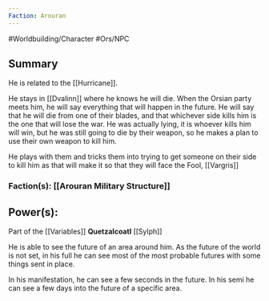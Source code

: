 ```yaml
---
Faction: Arouran
---
```

#Worldbuilding/Character #Ors/NPC 

## Summary

He is related to the [[Hurricane]].

He stays in [[Dvalinn]] where he knows he will die. When the Orsian party meets him, he will say everything that will happen in the future. He will say that he will die from one of their blades, and that whichever side kills him is the one that will lose the war. He was actually lying, it is whoever kills him will win, but he was still going to die by their weapon, so he makes a plan to use their own weapon to kill him.

He plays with them and tricks them into trying to get someone on their side to kill him as that will make it so that they will face the Fool, [[Vargris]]

### Faction(s): [[Arouran Military Structure]]





## Power(s):

Part of the [[Variables]]
**Quetzalcoatl** 
[[Sylph]]

He is able to see the future of an area around him. As the future of the world is not set, in his full he can see most of the most probable futures with some things sent in place.

In his manifestation, he can see a few seconds in the future. In his semi he can see a few days into the future of a specific area. 
